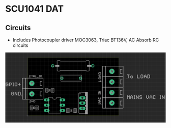 

# SCU1041 DAT


## Circuits 

- Includes Photocoupler driver MOC3063, Triac BT136V, AC Absorb RC circuits 

![](06-57-18-13-03-2023.png)